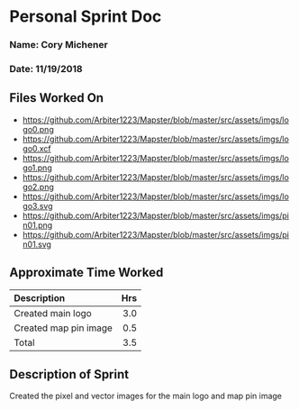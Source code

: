 # Personal Sprint Doc

### Name: Cory Michener
### Date: 11/19/2018

## Files Worked On

- https://github.com/Arbiter1223/Mapster/blob/master/src/assets/imgs/logo0.png
- https://github.com/Arbiter1223/Mapster/blob/master/src/assets/imgs/logo0.xcf
- https://github.com/Arbiter1223/Mapster/blob/master/src/assets/imgs/logo1.png
- https://github.com/Arbiter1223/Mapster/blob/master/src/assets/imgs/logo2.png
- https://github.com/Arbiter1223/Mapster/blob/master/src/assets/imgs/logo3.svg
- https://github.com/Arbiter1223/Mapster/blob/master/src/assets/imgs/pin01.png
- https://github.com/Arbiter1223/Mapster/blob/master/src/assets/imgs/pin01.svg

## Approximate Time Worked

| Description | Hrs |
| :------------------------------ | ---: |
| Created main logo | 3.0 |
| Created map pin image | 0.5 |
| Total | 3.5 |

## Description of Sprint

Created the pixel and vector images for the main logo and map pin image
